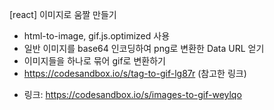 [react] 이미지로 움짤 만들기
- html-to-image, gif.js.optimized 사용
- 일반 이미지를 base64 인코딩하여 png로 변환한 Data URL 얻기
- 이미지들을 하나로 묶어 gif로 변환하기
- https://codesandbox.io/s/tag-to-gif-lg87r (참고한 링크)

* 링크: https://codesandbox.io/s/images-to-gif-weylqo

